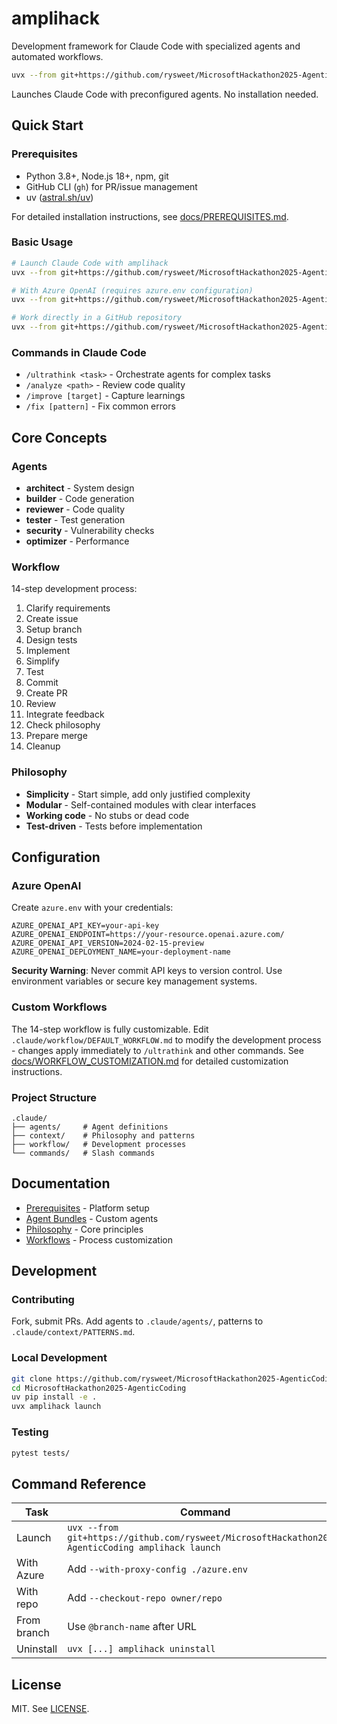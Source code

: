 # amplihack

Development framework for Claude Code with specialized agents and automated
workflows.

```sh
uvx --from git+https://github.com/rysweet/MicrosoftHackathon2025-AgenticCoding amplihack launch
```

Launches Claude Code with preconfigured agents. No installation needed.

## Quick Start

### Prerequisites

- Python 3.8+, Node.js 18+, npm, git
- GitHub CLI (`gh`) for PR/issue management
- uv ([astral.sh/uv](https://docs.astral.sh/uv/))

For detailed installation instructions, see
[docs/PREREQUISITES.md](docs/PREREQUISITES.md).

### Basic Usage

```sh
# Launch Claude Code with amplihack
uvx --from git+https://github.com/rysweet/MicrosoftHackathon2025-AgenticCoding amplihack launch

# With Azure OpenAI (requires azure.env configuration)
uvx --from git+https://github.com/rysweet/MicrosoftHackathon2025-AgenticCoding amplihack launch --with-proxy-config ./azure.env

# Work directly in a GitHub repository
uvx --from git+https://github.com/rysweet/MicrosoftHackathon2025-AgenticCoding amplihack launch --checkout-repo owner/repo
```

### Commands in Claude Code

- `/ultrathink <task>` - Orchestrate agents for complex tasks
- `/analyze <path>` - Review code quality
- `/improve [target]` - Capture learnings
- `/fix [pattern]` - Fix common errors

## Core Concepts

### Agents

- **architect** - System design
- **builder** - Code generation
- **reviewer** - Code quality
- **tester** - Test generation
- **security** - Vulnerability checks
- **optimizer** - Performance

### Workflow

14-step development process:

1. Clarify requirements
2. Create issue
3. Setup branch
4. Design tests
5. Implement
6. Simplify
7. Test
8. Commit
9. Create PR
10. Review
11. Integrate feedback
12. Check philosophy
13. Prepare merge
14. Cleanup

### Philosophy

- **Simplicity** - Start simple, add only justified complexity
- **Modular** - Self-contained modules with clear interfaces
- **Working code** - No stubs or dead code
- **Test-driven** - Tests before implementation

## Configuration

### Azure OpenAI

Create `azure.env` with your credentials:

```env
AZURE_OPENAI_API_KEY=your-api-key
AZURE_OPENAI_ENDPOINT=https://your-resource.openai.azure.com/
AZURE_OPENAI_API_VERSION=2024-02-15-preview
AZURE_OPENAI_DEPLOYMENT_NAME=your-deployment-name
```

**Security Warning**: Never commit API keys to version control. Use environment
variables or secure key management systems.

### Custom Workflows

The 14-step workflow is fully customizable. Edit
`.claude/workflow/DEFAULT_WORKFLOW.md` to modify the development process -
changes apply immediately to `/ultrathink` and other commands. See
[docs/WORKFLOW_CUSTOMIZATION.md](docs/WORKFLOW_CUSTOMIZATION.md) for detailed
customization instructions.

### Project Structure

```
.claude/
├── agents/     # Agent definitions
├── context/    # Philosophy and patterns
├── workflow/   # Development processes
└── commands/   # Slash commands
```

## Documentation

- [Prerequisites](docs/PREREQUISITES.md) - Platform setup
- [Agent Bundles](docs/agent-bundle-generator-guide.md) - Custom agents
- [Philosophy](.claude/context/PHILOSOPHY.md) - Core principles
- [Workflows](.claude/workflow/DEFAULT_WORKFLOW.md) - Process customization

## Development

### Contributing

Fork, submit PRs. Add agents to `.claude/agents/`, patterns to
`.claude/context/PATTERNS.md`.

### Local Development

```sh
git clone https://github.com/rysweet/MicrosoftHackathon2025-AgenticCoding.git
cd MicrosoftHackathon2025-AgenticCoding
uv pip install -e .
uvx amplihack launch
```

### Testing

```sh
pytest tests/
```

## Command Reference

| Task        | Command                                                                                           |
| ----------- | ------------------------------------------------------------------------------------------------- |
| Launch      | `uvx --from git+https://github.com/rysweet/MicrosoftHackathon2025-AgenticCoding amplihack launch` |
| With Azure  | Add `--with-proxy-config ./azure.env`                                                             |
| With repo   | Add `--checkout-repo owner/repo`                                                                  |
| From branch | Use `@branch-name` after URL                                                                      |
| Uninstall   | `uvx [...] amplihack uninstall`                                                                   |

## License

MIT. See [LICENSE](LICENSE).

